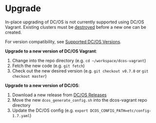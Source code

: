 # Upgrade

In-place upgrading of DC/OS is not currently supported using DC/OS Vagrant. Existing clusters must be [destroyed](/docs/deploy.md#destroy) before a new one can be created.

For version compatibility, see [Supported DC/OS Versions](#supported-dcos-versions).

**Upgrade to a new version of DC/OS Vagrant**:

1. Change into the repo directory (e.g. `cd ~/workspace/dcos-vagrant`)
1. Fetch the new code (e.g. `git fetch`)
1. Check out the new desired version (e.g. `git checkout v0.7.0` or `git checkout master`)

**Upgrade to a new version of DC/OS**:

1. Download a new release from [DC/OS Releases](https://dcos.io/releases/)
2. Move the new `dcos_generate_config.sh` into the dcos-vagrant repo directory
3. Update the DC/OS config (e.g. `export DCOS_CONFIG_PATH=etc/config-1.7.yaml`)
